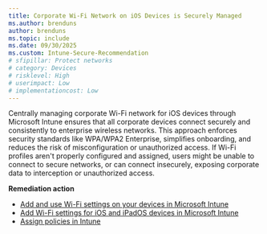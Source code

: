```yaml
---
title: Corporate Wi-Fi Network on iOS Devices is Securely Managed
ms.author: brenduns
author: brenduns
ms.topic: include
ms.date: 09/30/2025
ms.custom: Intune-Secure-Recommendation
# sfipillar: Protect networks
# category: Devices
# risklevel: High
# userimpact: Low
# implementationcost: Low
---
```

Centrally managing corporate Wi-Fi network for iOS devices through Microsoft Intune ensures that all corporate devices connect securely and consistently to enterprise wireless networks. This approach enforces security standards like WPA/WPA2 Enterprise, simplifies onboarding, and reduces the risk of misconfiguration or unauthorized access. If Wi-Fi profiles aren't properly configured and assigned, users might be unable to connect to secure networks, or can connect insecurely, exposing corporate data to interception or unauthorized access.

**Remediation action**

- [Add and use Wi-Fi settings on your devices in Microsoft Intune](/intune/intune-service/configuration/wi-fi-settings-configure)
- [Add Wi-Fi settings for iOS and iPadOS devices in Microsoft Intune](/intune/intune-service/configuration/wi-fi-settings-ios)
- [Assign policies in Intune](/intune/intune-service/configuration/device-profile-assign)